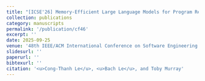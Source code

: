 ```yaml
---
title: "[ICSE'26] Memory-Efficient Large Language Models for Program Repair with Semantic-Guided Patch Generation"
collection: publications
category: manuscripts
permalink: '/publication/cf46'
excerpt: ''
date: 2025-09-25
venue: '48th IEEE/ACM International Conference on Software Engineering (ICSE), 2026'
slidesurl: ''
paperurl: ''
bibtexurl: ''
citation: '<u>Cong-Thanh Le</u>, <u>Bach Le</u>, and Toby Murray'
---
```

